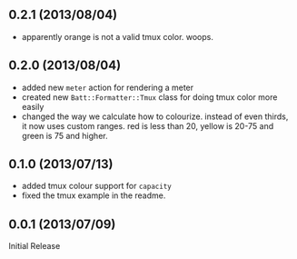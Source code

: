0.2.1 (2013/08/04)
---

 * apparently orange is not a valid tmux color. woops.

0.2.0 (2013/08/04)
---

 * added new `meter` action for rendering a meter
 * created new `Batt::Formatter::Tmux` class for doing tmux color more easily
 * changed the way we calculate how to colourize. instead of even thirds, it now
   uses custom ranges. red is less than 20, yellow is 20-75 and green is 75 and higher.

0.1.0 (2013/07/13)
---

 * added tmux colour support for `capacity`
 * fixed the tmux example in the readme.

0.0.1 (2013/07/09)
---

Initial Release
